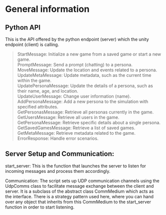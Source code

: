 # General information

## Python API
This is the API offered by the python endpoint (server) which the unity endpoint (client) is calling. 

>StartMessage: Initialize a new game from a saved game or start a new game.  
>PromptMessage: Send a prompt (chatting) to a persona.  
>MoveMessage: Update the location and events related to a persona.  
>UpdateMetaMessage: Update metadata, such as the current time within the game.  
>UpdatePersonaMessage: Update the details of a persona, such as their name, age, and location.  
>UpdateUserMessage: Change user information (name).  
>AddPersonaMessage: Add a new persona to the simulation with specified attributes.  
>GetPersonasMessage: Retrieve all personas currently in the game.  
>GetUsersMessage: Retrieve all users in the game.  
>GetPersonaMessage: Retrieve specific details about a single persona.  
>GetSavedGamesMessage: Retrieve a list of saved games.  
>GetMetaMessage: Retrieve metadata related to the game.  
>ErrorResponse: Handle error scenarios.  

## Server Setup and Communication:

start_server: This is the function that launches the server to listen for incoming messages and process them accordingly.

Communication: The script sets up UDP communication channels using the UdpComms class to facilitate message exchange between the client and server. It is a subclass of the abstract class CommMedium which acts as the interface. There is a strategy pattern used here, where you can hand over any object that inherits from this CommMedium to the start_server function in order to start listening.   


